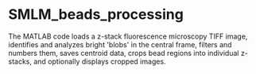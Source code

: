 # SMLM_beads_processing
The MATLAB code loads a z-stack fluorescence microscopy TIFF image, identifies and analyzes bright 'blobs' in the central frame, filters and numbers them, saves centroid data, crops bead regions into individual z-stacks, and optionally displays cropped images.
